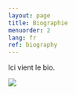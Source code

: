 ```yaml
---
layout: page
title: Biographie
menuorder: 2
lang: fr
ref: biography
---
```


Ici vient le bio.

![](assets/bio.jpg)
